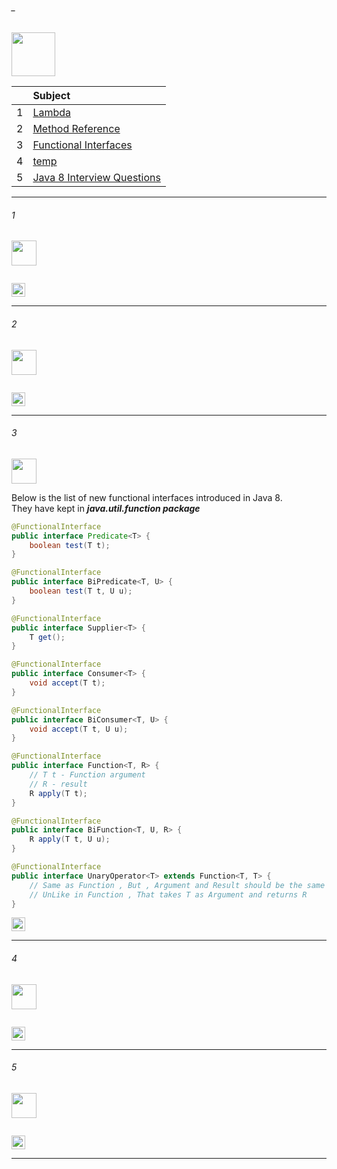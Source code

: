 ###### _

<img src="https://img.shields.io/badge/-JAVA 8 advance %20-blue" height=70px>

|     |  Subject           |
|:---:|:------------------------------| 
|  1  |[Lambda](#-)   | 
|  2  |[Method Reference](#-) |   
|  3  |[Functional Interfaces](#3)  |   
|  4  |[temp](#-) |   
|  5  |[Java 8 Interview Questions](https://javaconceptoftheday.com/java-8-interview-questions-and-answers/) | 


--------------------------------------------------------------------------------------------------

###### 1

<img src="https://img.shields.io/badge/-1.  %20-blue" height=40px>

```java
```

[<img src="https://img.shields.io/badge/-Back to top%20-brown" height=22px>](#_)

--------------------------------------------------------------------------------------------------

###### 2

<img src="https://img.shields.io/badge/-2.  %20-blue" height=40px>

```java
```

[<img src="https://img.shields.io/badge/-Back to top%20-brown" height=22px>](#_)

--------------------------------------------------------------------------------------------------

###### 3

<img src="https://img.shields.io/badge/-3. Functional Interfaces %20-blue" height=40px>

Below is the list of new functional interfaces introduced in Java 8. </br>
They have kept in **_java.util.function package_**

```java
@FunctionalInterface
public interface Predicate<T> {
	boolean test(T t);
}

@FunctionalInterface
public interface BiPredicate<T, U> {
	boolean test(T t, U u);
}

@FunctionalInterface
public interface Supplier<T> {
	T get();
}

@FunctionalInterface
public interface Consumer<T> {
	void accept(T t);
}

@FunctionalInterface
public interface BiConsumer<T, U> {
	void accept(T t, U u);
}

@FunctionalInterface
public interface Function<T, R> {
	// T t - Function argument 
	// R - result
	R apply(T t);
}

@FunctionalInterface
public interface BiFunction<T, U, R> {
	R apply(T t, U u);
}

@FunctionalInterface
public interface UnaryOperator<T> extends Function<T, T> {
	// Same as Function , But , Argument and Result should be the same Type (T)
	// UnLike in Function , That takes T as Argument and returns R 
}
```

[<img src="https://img.shields.io/badge/-Back to top%20-brown" height=22px>](#_)

--------------------------------------------------------------------------------------------------

###### 4

<img src="https://img.shields.io/badge/-4.  %20-blue" height=40px>

```java
```

[<img src="https://img.shields.io/badge/-Back to top%20-brown" height=22px>](#_)

--------------------------------------------------------------------------------------------------

###### 5

<img src="https://img.shields.io/badge/-5.  %20-blue" height=40px>

```java
```

[<img src="https://img.shields.io/badge/-Back to top%20-brown" height=22px>](#_)

--------------------------------------------------------------------------------------------------
